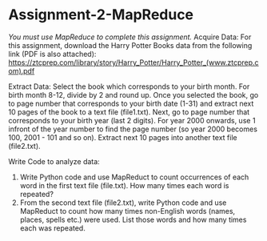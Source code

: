 # Assignment-2-MapReduce

_You must use MapReduce to complete this assignment._
Acquire Data:
For this assignment, download the Harry Potter Books data from the following link (PDF is also attached):
https://ztcprep.com/library/story/Harry_Potter/Harry_Potter_(www.ztcprep.com).pdf

Extract Data:
Select the book which corresponds to your birth month. For birth month 8-12, divide by 2 and round up.
Once you selected the book, go to page number that corresponds to your birth date (1-31) and extract next 10 pages of the book to a text file (file1.txt).
Next, go to page number that corresponds to your birth year (last 2 digits). For year 2000 onwards, use 1 infront of the year number to find the page number (so year 2000 becomes 100, 2001 - 101 and so on). Extract next 10 pages into another text file (file2.txt).

Write Code to analyze data:
1. Write Python code and use MapReduct to count occurrences of each word in the first text file (file.txt). How many times each word is repeated?
2. From the second text file (file2.txt), write Python code and use MapReduct to count how many times non-English words (names, places, spells etc.) were used. List those words and how many times each was repeated.

